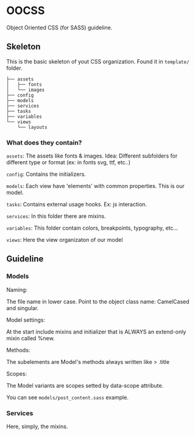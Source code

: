 # OOCSS

Object Oriented CSS (for SASS) guideline.

## Skeleton

This is the basic skeleton of yout CSS organization.
Found it in `template/` folder.

```
├── assets
│   ├── fonts
│   └── images
├── config
├── models
├── services
├── tasks
├── variables
└── views
    └── layouts

```
### What does they contain?

`assets`: The assets like fonts & images. Idea: Different subfolders for different type or format (ex: in fonts svg, ttf, etc..)

`config`: Contains the initializers.

`models`: Each view have 'elements' with common properties. This is our model.

`tasks`: Contains external usage hooks. Ex: js interaction.

`services`: In this folder there are mixins.

`variables`: This folder contain colors, breakpoints, typography, etc...

`views`: Here the view organizaton of our model

## Guideline

### Models

Naming:

The file name in lower case.
Point to the object class name: CamelCased and singular.

Model settings:

At the start include mixins and initializer that is ALWAYS an extend-only mixin called %new.

Methods:

The subelements are Model's methods always written like > .title

Scopes:

The Model variants are scopes setted by data-scope attribute.

You can see `models/post_content.sass` example.

### Services

Here, simply, the mixins.
